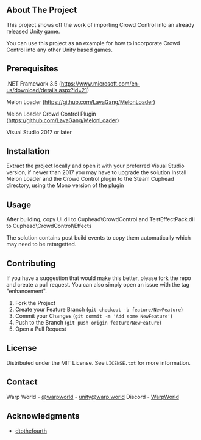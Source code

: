 ## About The Project

This project shows off the work of importing Crowd Control into an already released Unity game. 

You can use this project as an example for how to incorporate Crowd Control into any other Unity based games.

## Prerequisites
.NET Framework 3.5 (https://www.microsoft.com/en-us/download/details.aspx?id=21)

Melon Loader (https://github.com/LavaGang/MelonLoader)

Melon Loader Crowd Control Plugin (https://github.com/LavaGang/MelonLoader)

Visual Studio 2017 or later

## Installation
Extract the project locally and open it with your preferred Visual Studio version, if newer than 2017 you may have to upgrade the solution
Install Melon Loader and the Crowd Control plugin to the Steam Cuphead directory, using the Mono version of the plugin

## Usage
After building, copy UI.dll to Cuphead\CrowdControl and TestEffectPack.dll to Cuphead\CrowdControl\Effects

The solution contains post build events to copy them automatically which may need to be retargetted.


## Contributing


If you have a suggestion that would make this better, please fork the repo and create a pull request. You can also simply open an issue with the tag "enhancement".


1. Fork the Project
2. Create your Feature Branch (`git checkout -b feature/NewFeature`)
3. Commit your Changes (`git commit -m 'Add some NewFeature'`)
4. Push to the Branch (`git push origin feature/NewFeature`)
5. Open a Pull Request


## License

Distributed under the MIT License. See `LICENSE.txt` for more information.


## Contact

Warp World - [@warpworld](https://twitter.com/warpworld) - unity@warp.world
Discord - [WarpWorld](https://discord.warp.world)


## Acknowledgments

* [dtothefourth](https://twitter.com/dtothefourth)
